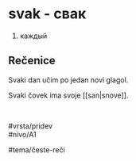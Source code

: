 # svak - свак

1. каждый

## Rečenice

Svaki dan učim po jedan novi glagol.

Svaki čovek ima svoje [[san|snove]].

<br>

#vrsta/pridev  
#nivo/A1  

#tema/česte-reči
